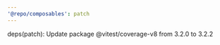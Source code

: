 ```yaml
---
'@repo/composables': patch
---
```


deps(patch): Update package @vitest/coverage-v8 from 3.2.0 to 3.2.2

